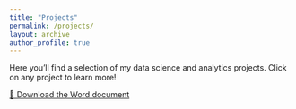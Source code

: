 ```yaml
---
title: "Projects"
permalink: /projects/
layout: archive
author_profile: true
---
```


Here you’ll find a selection of my data science and analytics projects. Click on any project to learn more!

[📄 Download the Word document](/assets/ddocs/Mental_Health_%26_Music_Therapy.docx)

